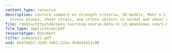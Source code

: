 ```yaml
---
content_type: resource
description: Lecture summary on strength criteria, 3D models, Mohr's Circle, Mohr
  stress planes, shear stress, and stress vectors in normal and shear components.
file: /media/https%3A/open-learning-course-data-rc.s3.amazonaws.com/1-050-engineering-mechanics-i-fall-2007/6b47e02132d41461231ad5de61411c86_summary11.pdf
file_type: application/pdf
resourcetype: Document
title: summary11.pdf
uid: 6b47e021-32d4-1461-231a-d5de61411c86
---
```


